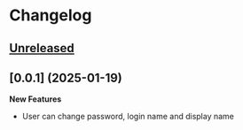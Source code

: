 # Changelog

## [Unreleased](https://github.com/cheinisch/Image-Portfolio)

## [0.0.1] (2025-01-19)

**New Features**

- User can change password, login name and display name